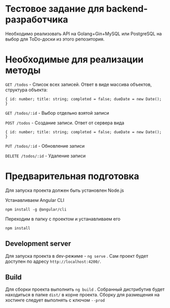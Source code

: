 # Тестовое задание для backend-разработчика

Необходимо реализовать API на Golang+Gin+MySQL или PostgreSQL на выбор для ToDo-доски из этого репозитория.

# Необходимые для реализации методы

`GET /todos` - Список всех записей. Ответ в виде массива объектов, структура объекта:

`{
	id: number;
    title: string;
    completed = false;
    dueDate = new Date();
}`

`GET /todos/:id` - Выбор отдельно взятой записи

`POST /todos` - Создание записи. Ответ от сервера вида

`{
	id: number;
    title: string;
    completed = false;
    dueDate = new Date();
}`

`PUT /todos/:id` - Обновление записи

`DELETE /todos/:id` - Удаление записи

# Предварительная подготовка

Для запуска проекта должен быть установлен Node.js

Устанавливаем Angular CLI

`npm install -g @angular/cli`

Переходим в папку с проектом и устанавливаем его

`npm install`

## Development server

Для запуска проекта в dev-режиме -  `ng serve` . Сам проект будет доступен по адресу `http://localhost:4200/`. 

## Build

Для сборки проекта выполнить `ng build` . Собранный дистрибутив будет находиться в папке `dist/` в корне проекта. Сборку для размещения на хостинге следует выполнять с ключом `--prod`


